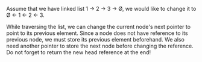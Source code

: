 Assume that we have linked list 1 → 2 → 3 → Ø, we would like to change it to Ø ← 1 ← 2 ← 3.

While traversing the list, we can change the current node's next pointer to point to its previous element. Since a node does not have reference to its previous node, we must store its previous element beforehand. We also need another pointer to store the next node before changing the reference. Do not forget to return the new head reference at the end!